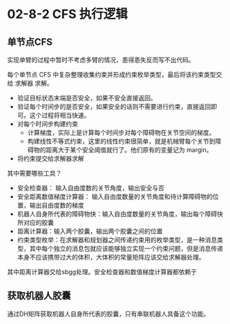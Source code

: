 # 02-8-2 CFS 执行逻辑

## 单节点CFS

实现单臂的过程中暂时不考虑多臂的情况，患得患失反而写不出代码。

每个单节点 CFS 中复杂整理收集约束并形成约束枚举类型，最后将该约束类型交给 求解器 求解。

- 验证目标状态末端是否安全，如果不安全直接返回。
- 验证每个时间步的是否安全，如果安全的话则不需要进行约束，直接返回即可。这个过程将相当快速。
- 对每个时间步构建约束
  - 计算梯度，实际上是计算每个时间步对每个障碍物在关节空间的梯度。
  - 构建线性不等式约束，这里的线性约束很简单，就是机械臂每个关节到障碍物的距离大于某个安全阈值就行了。他们原有的变量记为 margin。
- 将约束提交给求解器求解

其中需要哪些工具？

- 安全检查器： 输入自由度数的关节角度，输出安全与否
- 安全距离数值梯度计算器： 输入自由度数量的关节角度和待计算障碍物的位置，输出自由度数的梯度
- 机器人自身所代表的障碍物快：输入自由度数量的关节角度，输出每个障碍快所对应的胶囊
- 距离计算器：输入两个胶囊，输出两个胶囊之间的位置
- 约束类型枚举：在求解器和规划器之间传递约束用的枚举类型，是一种消息类型，其中每个独立的消息包就应该能够独立实现一个约束问题，但是消息传递本身不应该携带过大的体积，大体积的常量矩阵应该交给求解器处理。

其中距离计算器交给sbgg处理。安全检查器和数值梯度计算器都依赖于

## 获取机器人胶囊

通过DH矩阵获取机器人自身所代表的胶囊，只有串联机器人具备这个功能。
